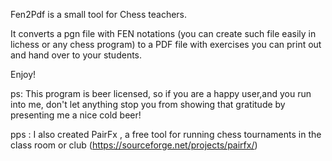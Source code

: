Fen2Pdf is a small tool for Chess teachers.

It converts a pgn file with FEN notations (you can create such file easily in lichess or any chess program) to a PDF file with exercises you can print out and hand over to your students.

Enjoy!


ps:  This program is beer licensed, so if you are a happy user,and you run into me,
don't let anything stop you from showing that gratitude by presenting me a nice cold beer!

pps : I also created PairFx , a free tool for running chess tournaments in the class room or club (https://sourceforge.net/projects/pairfx/)
